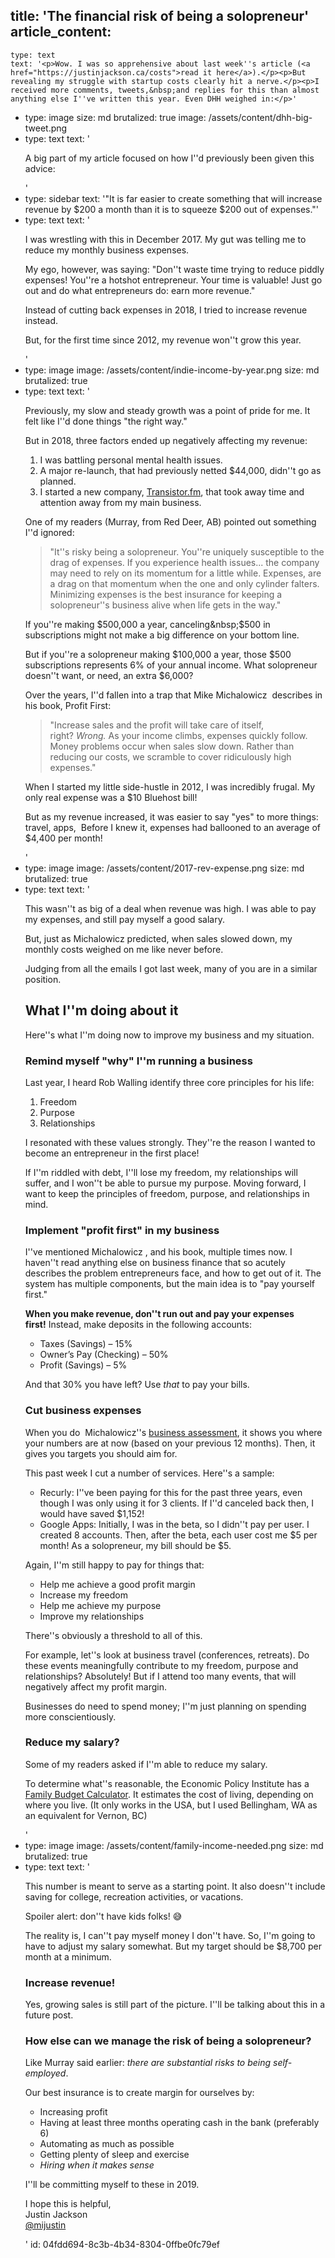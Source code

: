 title: 'The financial risk of being a solopreneur'
article_content:
  -
    type: text
    text: '<p>Wow. I was so apprehensive about last week''s article (<a href="https://justinjackson.ca/costs">read it here</a>).</p><p>But revealing my struggle with startup costs clearly hit a nerve.</p><p>I received more comments, tweets,&nbsp;and replies for this than almost anything else I''ve written this year. Even DHH weighed in:</p>'
  -
    type: image
    size: md
    brutalized: true
    image: /assets/content/dhh-big-tweet.png
  -
    type: text
    text: '<p>A big part of my article focused on how I''d previously been given this advice:<br></p>'
  -
    type: sidebar
    text: '"It is far easier to create something that will increase revenue by $200 a month than it is to squeeze $200 out of expenses."'
  -
    type: text
    text: '<p>I was wrestling with this in December 2017.&nbsp;My gut was telling me to reduce my monthly business expenses.</p><p>My ego, however, was saying: "Don''t waste time trying to reduce piddly expenses! You''re a hotshot entrepreneur. Your time is valuable! Just go out and do what entrepreneurs do: earn more revenue."</p><p>Instead of cutting back expenses in 2018, I tried to increase revenue instead.</p><p>But, for the first time since 2012, my revenue won''t grow this year.</p>'
  -
    type: image
    image: /assets/content/indie-income-by-year.png
    size: md
    brutalized: true
  -
    type: text
    text: '<p>Previously, my slow and steady growth was a point of pride for me. It felt like I''d done things "the right way."</p><p>But in 2018, three factors&nbsp;ended up negatively affecting my revenue:</p><ol><li>I was&nbsp;battling personal mental health issues.</li><li>A major re-launch, that had previously netted $44,000,&nbsp;didn''t go as planned.</li><li>I started a new&nbsp;company,&nbsp;<a href="https://transistor.fm/?via=justin" rel="box-sizing: border-box; background-color: transparent; color: rgb(17, 85, 204); text-decoration: underline; transition: all 150ms ease-out 0s;">Transistor.fm</a>, that took away&nbsp;time and attention away from my main business.</li></ol><p>One of my readers (Murray, from Red Deer, AB) pointed out something I''d ignored:</p><blockquote><p>"It''s risky being a solopreneur. You''re uniquely susceptible to the drag of expenses. If you experience health issues... the company may need to rely on its momentum for a little while. Expenses, are a drag on that momentum when the one and only cylinder falters. Minimizing expenses is the best insurance for keeping a solopreneur''s business alive when life gets in the way.​"<br></p></blockquote><p>If you''re making $500,000 a year, canceling&nbsp;$500 in subscriptions might not make a big difference on your bottom line.</p><p>But if you''re a solopreneur making $100,000 a year, those $500 subscriptions represents 6% of your annual income. What solopreneur doesn''t want, or need, an extra $6,000?</p><p>Over the years, I''d fallen into a trap that Mike Michalowicz &nbsp;describes in his book, Profit First:</p><blockquote><p>"Increase sales and the profit will take care of itself, right?&nbsp;<em>Wrong.</em>&nbsp;As your income climbs, expenses quickly follow. Money problems occur when sales slow down. Rather than reducing our costs, we scramble to cover ridiculously high expenses."​<br></p></blockquote><p>When I started my little side-hustle in 2012, I was incredibly frugal. My only real expense was a $10 Bluehost bill!</p><p>But as my revenue increased, it was easier to say "yes" to more things: travel, apps, &nbsp;Before I knew it, expenses had ballooned to an average of $4,400 per month!</p>'
  -
    type: image
    image: /assets/content/2017-rev-expense.png
    size: md
    brutalized: true
  -
    type: text
    text: '<p>This wasn''t as big of a deal when revenue was high. I was able to pay my expenses, and still pay myself a good salary.</p><p>But, just as&nbsp;Michalowicz predicted, when sales slowed down, my monthly costs weighed on me like never before.</p><p>Judging from all the emails I got last week, many of you are in a similar position.</p><h2>What I''m doing about it</h2><p>Here''s what I''m doing now to improve my business and my situation.</p><h3>Remind myself "why" I''m running a business</h3><p>Last year, I heard Rob Walling identify three core principles for his life:</p><ol><li>Freedom</li><li>Purpose</li><li>Relationships</li></ol><p>I resonated with these values&nbsp;strongly. They''re the reason I wanted to become an entrepreneur in the first place!</p><p>If I''m riddled with debt, I''ll lose my freedom, my relationships will suffer, and I won''t be able to pursue my purpose. Moving forward, I want to keep the&nbsp;principles of freedom, purpose, and relationships in mind.</p><h3>Implement "profit first" in my business</h3><p>I''ve mentioned Michalowicz , and his book, multiple times now. I haven''t read anything else on business finance that so acutely describes the problem entrepreneurs face, and how to get out of it. The system has multiple components, but the main idea is to "pay yourself first."</p><p><strong>When you make revenue, don''t run out and pay your expenses first!</strong>&nbsp;Instead, make deposits in the following accounts:</p><ul><li>Taxes (Savings) – 15%</li><li>Owner’s Pay (Checking) – 50%<br></li><li>Profit (Savings) – 5%<br></li></ul><p>And that 30% you have left? Use<em>&nbsp;that</em> to pay your bills.</p><h3>Cut business expenses</h3><p>When you do&nbsp; Michalowicz''s&nbsp;<a href="https://s3.amazonaws.com/ProfitFirst/PF-InstantAssessment.pdf">business assessment</a>, it shows you where your numbers are at now (based on your previous 12 months). Then, it gives you targets you should aim for.<br></p><p>This past week I cut a number of services. Here''s a sample:</p><ul><li>Recurly: I''ve been paying for this for the past three years, even though I was only using it for 3 clients. If I''d canceled back then, I would have saved $1,152!</li><li>Google Apps: Initially, I was in the beta, so I didn''t pay per user. I created 8 accounts. Then, after the beta, each user cost me $5 per month! As a solopreneur, my bill should be $5.</li></ul><p>Again, I''m still happy to pay for things that:</p><ul><li>Help me achieve a good profit margin<br></li><li>Increase my freedom</li><li>Help me achieve my purpose</li><li>Improve my relationships</li></ul><p>There''s obviously a threshold to all of this.</p><p>For example, let''s look at business travel (conferences, retreats). Do these events meaningfully contribute to my freedom, purpose and relationships?&nbsp;Absolutely! But if I attend too many events,&nbsp;that will negatively affect my profit margin.</p><p>Businesses do need to spend money; I''m just planning on spending more conscientiously.&nbsp;</p><h3>Reduce my salary?</h3><p>Some of my readers asked if I''m able to reduce my salary.</p><p>To determine what''s reasonable, the Economic Policy Institute has a <a href="https://www.epi.org/resources/budget/">Family Budget Calculator</a>. It estimates the cost of living, depending on where you live. (It only works in the USA, but I used Bellingham, WA as an equivalent for Vernon, BC)</p>'
  -
    type: image
    image: /assets/content/family-income-needed.png
    size: md
    brutalized: true
  -
    type: text
    text: '<p>This number is meant to serve as a starting point. It also doesn''t include saving for college, recreation activities, or vacations.</p><p>Spoiler alert: don''t have kids folks! 😅</p><p>The reality is, I can''t pay myself money I don''t have. So, I''m going to have to adjust my salary somewhat. But my target should be $8,700 per month at a minimum.</p><h3>Increase revenue!</h3><p>Yes, growing sales is still part of the picture. I''ll be talking about this in a future post.</p><h3>How else can we manage the risk of being a solopreneur?</h3><p>Like Murray said earlier: <i>there are substantial risks to being self-employed</i>.</p><p>Our best insurance is to create margin for ourselves by:</p><ul><li>Increasing profit<br></li><li>Having at least three months operating cash in the bank (preferably 6)<br></li><li>Automating as much as possible</li><li>Getting plenty of sleep and exercise<br></li><li><i>Hiring when it makes sense</i></li></ul><p>I''ll be committing myself to these in 2019.</p><p>I hope this is helpful,<br>Justin Jackson<br><a href="https://twitter.com/mijustin">@mijustin</a></p>'
id: 04fdd694-8c3b-4b34-8304-0ffbe0fc79ef

